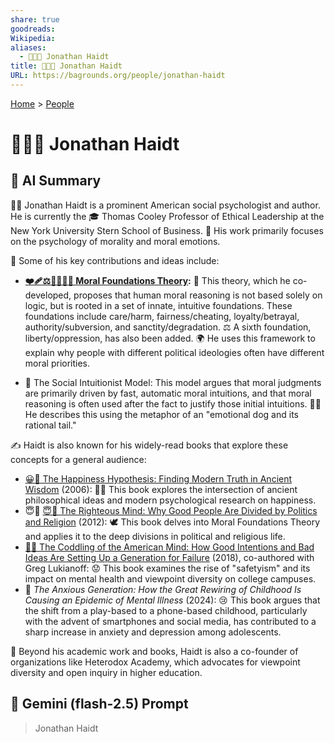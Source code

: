 ```yaml
---
share: true
goodreads:
Wikipedia:
aliases:
  - 🧠🤝🐘 Jonathan Haidt
title: 🧠🤝🐘 Jonathan Haidt
URL: https://bagrounds.org/people/jonathan-haidt
---
```

[Home](../index.md) > [People](./index.md)  
# 🧠🤝🐘 Jonathan Haidt  
  
## 🤖 AI Summary  
👨‍🏫 Jonathan Haidt is a prominent American social psychologist and author. He is currently the 🎓 Thomas Cooley Professor of Ethical Leadership at the New York University Stern School of Business. 🧠 His work primarily focuses on the psychology of morality and moral emotions.  
  
🌟 Some of his key contributions and ideas include:  
  
-  **[❤️‍🩹⚖️🤝👑😇🗽 Moral Foundations Theory](../topics/moral-foundations-theory.md):** 🧠 This theory, which he co-developed, proposes that human moral reasoning is not based solely on logic, but is rooted in a set of innate, intuitive foundations. These foundations include care/harm, fairness/cheating, loyalty/betrayal, authority/subversion, and sanctity/degradation. ⚖️ A sixth foundation, liberty/oppression, has also been added. 🌍 He uses this framework to explain why people with different political ideologies often have different moral priorities.  
* 🐶 The Social Intuitionist Model: This model argues that moral judgments are primarily driven by fast, automatic moral intuitions, and that moral reasoning is often used after the fact to justify those initial intuitions. 🐕‍🦺 He describes this using the metaphor of an "emotional dog and its rational tail."  
  
✍️ Haidt is also known for his widely-read books that explore these concepts for a general audience:  
  
* [😀📜 The Happiness Hypothesis: Finding Modern Truth in Ancient Wisdom](../books/the-happiness-hypothesis-finding-modern-truth-in-ancient-wisdom.md) (2006): 🧘‍♂️ This book explores the intersection of ancient philosophical ideas and modern psychological research on happiness.  
* 😇🧠 [😇🧠 The Righteous Mind: Why Good People Are Divided by Politics and Religion](../books/the-righteous-mind.md) (2012): 🕊️ This book delves into Moral Foundations Theory and applies it to the deep divisions in political and religious life.  
* [🤕👶 The Coddling of the American Mind: How Good Intentions and Bad Ideas Are Setting Up a Generation for Failure](../books/the-coddling-of-the-american-mind-how-good-intentions-and-bad-ideas-are-setting-up-a-generation-for-failure.md) (2018), co-authored with Greg Lukianoff: 😟 This book examines the rise of "safetyism" and its impact on mental health and viewpoint diversity on college campuses.  
* 📱 _The Anxious Generation: How the Great Rewiring of Childhood Is Causing an Epidemic of Mental Illness_ (2024): 😢 This book argues that the shift from a play-based to a phone-based childhood, particularly with the advent of smartphones and social media, has contributed to a sharp increase in anxiety and depression among adolescents.  
  
🤝 Beyond his academic work and books, Haidt is also a co-founder of organizations like Heterodox Academy, which advocates for viewpoint diversity and open inquiry in higher education.  
  
## 💬 Gemini (flash-2.5) Prompt  
> Jonathan Haidt